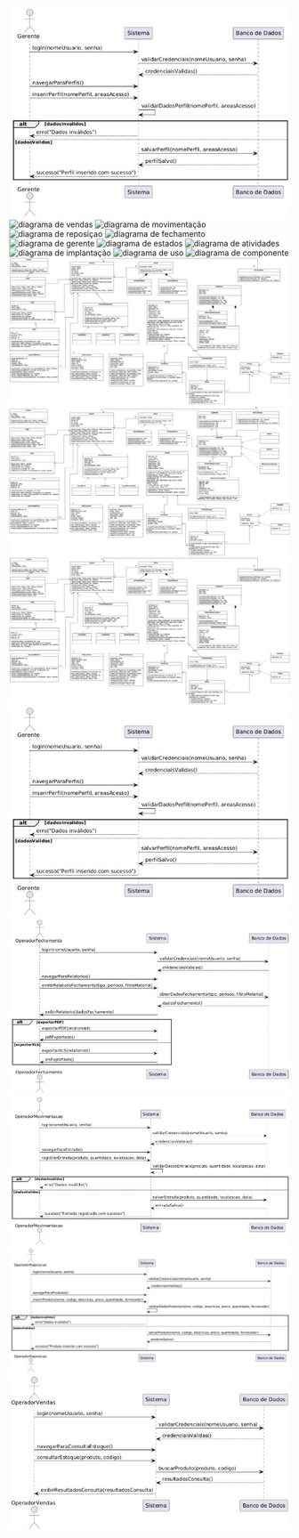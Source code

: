 ![alt Gerente](https://github.com/alexandreggoncalves/appControleEstoque/blob/main/docs/diagramas-dinamicos/diagrama_sequencia_gerente.jpeg)
![diagrama de vendas](blob:https://web.whatsapp.com/d77f68e2-f42b-480b-ab8e-d6c64c1f2323)
![diagrama de movimentação](blob:https://web.whatsapp.com/a868263c-3ae3-4814-bcfd-243190b597ed)
![diagrama de reposiçao](blob:https://web.whatsapp.com/262b4222-5b12-4799-ba88-5705cf157593)
![diagrama de fechamento](blob:https://web.whatsapp.com/bff1bb61-fcdb-4329-8e46-d17e7b3e4d9d)
![diagrama de gerente](blob:https://web.whatsapp.com/64824c43-342d-49e4-82e6-6f894fff3eb4)
![diagrama de estados](https://www.planttext.com/api/plantuml/png/ZLRDZjCm4BxdANn6x0jmGBlgTb4bMA4kx0LnCCbqDIYni_w948Y7MN7Wj2V44-J568-TD4bDMwbIKdk-xnlFV9FaqZffd6_gelZquhEuk7Wjxj0wQAHu9JOAIvGrVfVzx_wNBWeATZ06_2Y4641lzGCg-izNWjuJh996UElx9uDwt0h1LoLOgs_XGLQQObS6Ab2aX5QWwlgd0BKpn1q1fFvelIIk1MG2eDyoahKeaPsdSAquhGhiGMHGUGE6ISrxC3ki0xfgKD5n3J7muYcWqPLtUecCgoUmMtZqQB6K0KwGb7XQvWw82iHADwsHMQejSBFCFQXApaXufI3GuH5NXlwz5EiANRXkeT4TfDFM6KIk7LjmsYZIaMt_nmhTWWcM-GkfAPdwR9G5WoHuvNpCUg8TetB0e1wzHNNQimrsezvgAyXLxKXn4CqEfFqkkk-Q8T54tA8iO0jVWGeqGGnEPSp85sBNpTew_UWXje0vAhIjLlrp1xLefP6B6ktfEJj3BK_f3GHoM0jTF4kXOnTeBwYes81oQOgdyA3sRjYc8wyL6PQziuKIlb0lbEwqgBM3exWxYOmAFYCGYIRRagU4bVqpxP9tzrt9YIvhDpf3G5nRuABeEQXvugbYzy5Pinh3jnPDAB5OnfpLbVmaf_cwwYYhS0F9B4ScEqUqSEqCA-Ew96vG7OOxTa1vYd3gwXcZIHiopk__7opHPFlMseDedbWQzHsfcdsRLbfPNmTxF7gf73-LoMoJfXs0kDFn_fhDZi7hsGau0T-eAaU0QavnA1OuAFEozZWM8rvtgFZKiGj9KYOligLoshcdzeTWRnwyDCEn1tFPw7fqQ6wrapTeInbE4fS8wq96OP7TluYRkFdOAGPpozoRDRtqjNS4laamcdKAYW-Pj1dYw2EX-5aKboGHlZJ-0G00)
![diagrama de atividades](https://www.planttext.com/api/plantuml/png/pPMnRjj038RtUmgEDj0di8UciPsWGDeKCH1qPIJAFa0wgiUJaS4l4tGeEdGg-WHwiV9qKcmtpf8MRZQ1F_Np5p_SwKm2-j1KfTbUaYSNQ6kwafbSySewS0nY9L25KpEvnTBc29cdd5ncqKhKp-TJOmiOpVRAc_OXjihRCOGrEHWjRJKs09Dt6OaWrEs3kYFa13NvmieqYk-TQ0Zrt70gbrsv7vjZpWBv80sZ0UBmUIUciVnah9eiiTpWdzPQNzpREuAAdE2AgXX8cfYHeqwb48m-jbzv_5mtUPzQNMuBS_Z2i-sfMGBNncolDO-czr6-ePh5jj_KuFGWFETDu2Cead2SHTB-0iRE_DNH-C0Rg-q1_myGdQnHC06vePLEyztMS92E87dKNehamFpL8RcWR8sHoObm27NiusXF9ORsfxVz4Lb8nkMQ8DYQtyHBfVt1UY88z789wPidrtUX_LxjZaln67-7fr_2pdvWjhYlsUitxab7mFLTa775y6b-0Tp0vwjbJs_6hh2-mWDe_uJ4hIee9wUGiPEc3Ec0QAml3NLBd0tr_Tlgl94CmRg2TGLgyOlaoTuFrEaBrdAcp_4F-Xi0)
![diagrama de implantação](blob:https://web.whatsapp.com/19162b26-4894-45e9-96ba-7e5535dabbee)
![diagrama de uso](blob:https://web.whatsapp.com/f92b67ce-f091-47c9-b336-5de231520077)
![diagrama de componente](blob:https://web.whatsapp.com/565e2ea4-c40d-4899-be58-3a8d7f4d524d)
![diagrama de classe](https://github.com/alexandreggoncalves/appControleEstoque/raw/main/docs/diagramas-estaticos/diagramaMeuEstoqueFacil_final.jpg)
![diagrama de classe drawio](https://github.com/alexandreggoncalves/appControleEstoque/blob/main/docs/diagramas-estaticos/diagramaMeuEstoqueFacil.drawio.png?raw=true)
![diagrama de classe final](https://github.com/alexandreggoncalves/appControleEstoque/blob/main/docs/diagramas-estaticos/diagramaMeuEstoqueFacil_final.jpg?raw=true)
![diagrama de dequencia gerente](https://github.com/alexandreggoncalves/appControleEstoque/blob/main/docs/diagramas-dinamicos/diagrama_sequencia_gerente.jpeg?raw=true)
![diagrama de sequencia fechamento](https://github.com/alexandreggoncalves/appControleEstoque/blob/main/docs/diagramas-dinamicos/diagrama_sequencia_operador_de_fechamento.jpeg?raw=true)
![diagrama de sequencia movimentacao](https://github.com/alexandreggoncalves/appControleEstoque/blob/main/docs/diagramas-dinamicos/diagrama_sequencia_operador_de_movimentacao.jpeg?raw=true)
![diagrama de reposicap](https://github.com/alexandreggoncalves/appControleEstoque/blob/main/docs/diagramas-dinamicos/diagrama_sequencia_operador_de_reposicao.jpeg?raw=true)
![diagrama de vendas](https://github.com/alexandreggoncalves/appControleEstoque/blob/main/docs/diagramas-dinamicos/diagrama_sequencia_operador_de_vendas.jpeg?raw=true)
